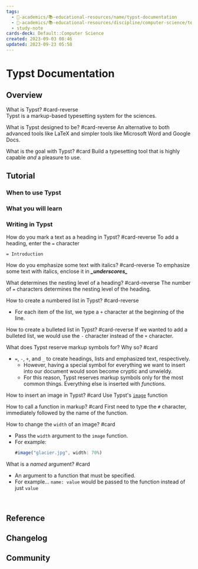 ```yaml
---
tags:
  - 🔴-academics/📚-educational-resources/name/typst-documentation
  - 🔴-academics/📚-educational-resources/discipline/computer-science/technology/typst
  - study-note
cards-deck: Default::Computer Science
created: 2023-09-03 08:46
updated: 2023-09-23 05:58
---
```


# Typst Documentation

## Overview

What is Typst? #card-reverse  
Typst is a markup-based typesetting system for the sciences.


What is Typst designed to be? #card-reverse 
An alternative to both advanced tools like LaTeX and simpler tools like Microsoft Word and Google Docs.


What is the goal with Typst? #card
Build a typesetting tool that is highly capable *and* a pleasure to use.


## Tutorial

### When to use Typst

### What you will learn

### Writing in Typst

How do you mark a text as a heading in Typst? #card-reverse 
To add a heading, enter the `=` character
```
= Introduction
```

How do you emphasize some text with italics? #card-reverse 
To emphasize some text with italics, enclose it in <b><i>\_underscores\_</i></b>

What determines the nesting level of a heading? #card-reverse 
The number of `=` characters determines the nesting level of the heading.

How to create a numbered list in Typst? #card-reverse 
- For each item of the list, we type a `+` character at the beginning of the line.

How to create a bulleted list in Typst? #card-reverse 
If we wanted to add a bulleted list, we would use the `-` character instead of the `+` character.

What does Typst reserve markup symbols for? Why so? #card 
- `=`, `-`, `+`, and `_` to create headings, lists and emphasized text, respectively. 
	- However, having a special symbol for everything we want to insert into our document would soon become cryptic and unwieldy.
	- For this reason, Typst reserves markup symbols only for the most common things. Everything else is inserted with _functions._

How to insert an image in Typst? #card 
Use Typst's [`image`](https://typst.app/docs/reference/visualize/image/) function

How to call a function in markup? #card 
First need to type the `#` character, immediately followed by the name of the function.

How to change the `width` of an image? #card 
- Pass the `width` argument to the `image` function.
- For example:
	```js
	#image("glacier.jpg", width: 70%)
	``` 

What is a *named* argument? #card 
- An argument to a function that must be specified.
- For example… `name: value` would be passed to the function instead of just `value`


 
## Reference

## Changelog

## Community


